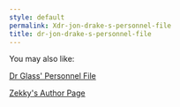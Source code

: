 ```yaml
---
style: default
permalink: Xdr-jon-drake-s-personnel-file
title: dr-jon-drake-s-personnel-file
---
```

You may also like:

[Dr Glass' Personnel File](http://scp-wiki.net/dr-glass-personnel-file)

[Zekky's Author Page](http://scp-wiki.net/zekky-s-author-page)
